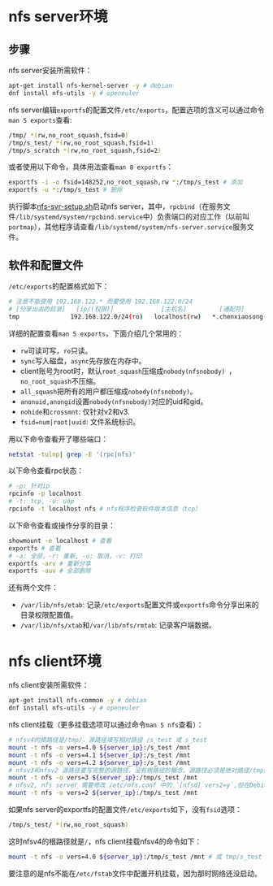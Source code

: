 # nfs server环境

## 步骤

nfs server安装所需软件：
```sh
apt-get install nfs-kernel-server -y # debian
dnf install nfs-utils -y # openeuler
```

nfs server编辑`exportfs`的配置文件`/etc/exports`，配置选项的含义可以通过命令`man 5 exports`查看:
```sh
/tmp/ *(rw,no_root_squash,fsid=0)
/tmp/s_test/ *(rw,no_root_squash,fsid=1)
/tmp/s_scratch *(rw,no_root_squash,fsid=2)
```

或者使用以下命令，具体用法查看`man 8 exportfs`：
```sh
exportfs -i -o fsid=148252,no_root_squash,rw *:/tmp/s_test # 添加
exportfs -u *:/tmp/s_test # 删除
```

执行脚本[nfs-svr-setup.sh](https://gitee.com/chenxiaosonggitee/blog/blob/master/courses/nfs/nfs-svr-setup.sh)启动nfs server，其中，`rpcbind`（在服务文件`/lib/systemd/system/rpcbind.service`中）负责端口的对应工作（以前叫`portmap`），其他程序请查看`/lib/systemd/system/nfs-server.service`服务文件。

## 软件和配置文件

`/etc/exports`的配置格式如下：
```sh
# 注意不能使用 192.168.122.* 而要使用 192.168.122.0/24
# [分享出去的目录]   [ip/(权限)]             [主机名]         [通配符]
tmp              192.168.122.0/24(ro)   localhost(rw)   *.chenxiaosong.com(ro,sync)
```
详细的配置查看`man 5 exports`，下面介绍几个常用的：

- `rw`可读可写，`ro`只读。
- `sync`写入磁盘，`async`先存放在内存中。
- client账号为root时，默认`root_squash`压缩成`nobody(nfsnobody) `，`no_root_squash`不压缩。
- `all_squash`把所有的用户都压缩成`nobody(nfsnobody)`。
- `anonuid,anongid`设置`nobody(nfsnobody)`对应的uid和gid。
- `nohide`和`crossmnt`: 仅针对v2和v3.
- `fsid=num|root|uuid`: 文件系统标识。

用以下命令查看开了哪些端口：
```sh
netstat -tulnp| grep -E '(rpc|nfs)'
```

以下命令查看rpc状态：
```sh
# -p: 针对ip
rpcinfo -p localhost
# -t: tcp, -u: udp
rpcinfo -t localhost nfs # nfs程序检查软件版本信息（tcp）
```

以下命令查看或操作分享的目录：
```sh
showmount -e localhost # 查看
exportfs # 查看
# -a: 全部，-r: 重新, -u: 取消，-v: 打印
exportfs -arv # 重新分享
exportfs -auv # 全部删除
```

还有两个文件：

- `/var/lib/nfs/etab`: 记录`/etc/exports`配置文件或`exportfs`命令分享出来的目录权限配置值。
- `/var/lib/nfs/xtab`和`/var/lib/nfs/rmtab`: 记录客户端数据。

# nfs client环境

nfs client安装所需软件：
```sh
apt-get install nfs-common -y # debian
dnf install nfs-utils -y # openeuler
```

nfs client挂载（更多挂载选项可以通过命令`man 5 nfs`查看）：
```sh
# nfsv4的根路径是/tmp/，源路径填写相对路径 /s_test 或 s_test
mount -t nfs -o vers=4.0 ${server_ip}:/s_test /mnt
mount -t nfs -o vers=4.1 ${server_ip}:/s_test /mnt
mount -t nfs -o vers=4.2 ${server_ip}:/s_test /mnt
# nfsv3和nfsv2 源路径要写完整的源路径，没有根路径的概念，源路径必须是绝对路径/tmp/s_test
mount -t nfs -o vers=3 ${server_ip}:/tmp/s_test /mnt
# nfsv2, nfs server 需要修改 /etc/nfs.conf 中的 `[nfsd] vers2=y`,但在Debian 11 (bullseye) 上安装的nfs-utils 1.3.3上找不到/etc/nfs.conf
mount -t nfs -o vers=2 ${server_ip}:/tmp/s_test /mnt
```

如果nfs server的exportfs的配置文件`/etc/exports`如下，没有`fsid`选项：
```sh
/tmp/s_test/ *(rw,no_root_squash)
```

这时nfsv4的根路径就是`/`，nfs client挂载nfsv4的命令如下：
```sh
mount -t nfs -o vers=4.0 ${server_ip}:/tmp/s_test /mnt # 或 tmp/s_test
```

要注意的是nfs不能在`/etc/fstab`文件中配置开机挂载，因为那时网络还没启动。